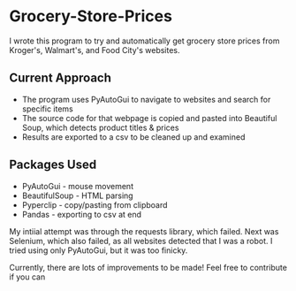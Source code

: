 # Grocery-Store-Prices

I wrote this program to try and automatically get grocery store prices from Kroger's, Walmart's, and Food City's websites.

## Current Approach
- The program uses PyAutoGui to navigate to websites and search for specific items
- The source code for that webpage is copied and pasted into Beautiful Soup, which detects product titles & prices
- Results are exported to a csv to be cleaned up and examined

## Packages Used
- PyAutoGui - mouse movement
- BeautifulSoup - HTML parsing
- Pyperclip - copy/pasting from clipboard
- Pandas - exporting to csv at end


My intiial attempt was through the requests library, which failed. Next was Selenium, which also failed, as all websites detected that I was a robot. I tried using only PyAutoGui, but it was too finicky.


Currently, there are lots of improvements to be made! Feel free to contribute if you can
